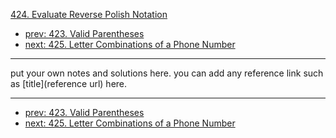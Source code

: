 [424. Evaluate Reverse Polish Notation](http://www.lintcode.com/problem/evaluate-reverse-polish-notation)

- [prev: 423. Valid Parentheses](423-valid-parentheses.md)
- [next: 425. Letter Combinations of a Phone Number](425-letter-combinations-of-a-phone-number.md)

---

put your own notes and solutions here.
you can add any reference link such as [title](reference url) here.

---

- [prev: 423. Valid Parentheses](423-valid-parentheses.md)
- [next: 425. Letter Combinations of a Phone Number](425-letter-combinations-of-a-phone-number.md)
